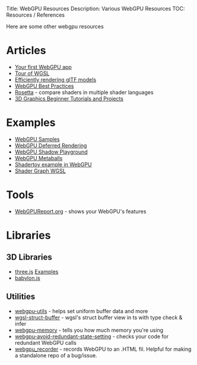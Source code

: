 Title: WebGPU Resources
Description: Various WebGPU Resources
TOC: Resources / References

Here are some other webgpu resources

# Articles

* [Your first WebGPU app](https://codelabs.developers.google.com/your-first-webgpu-app#0)
* [Tour of WGSL](https://google.github.io/tour-of-wgsl/)
* [Efficiently rendering glTF models](https://toji.github.io/webgpu-gltf-case-study/)
* [WebGPU Best Practices](https://toji.dev/webgpu-best-practices/)
* [Rosetta](https://toji.github.io/rosetta/) - compare shaders in multiple shader languages
* [3D Graphics Beginner Tutorials and Projects](https://shrekshao.github.io/3d-graphics-beginner-projects/)

# Examples

* [WebGPU Samples](https://webgpu.github.io/webgpu-samples/)
* [WebGPU Deferred Rendering](https://github.com/toji/burrow)
* [WebGPU Shadow Playground](https://toji.github.io/webgpu-shadow-playground/)
* [WebGPU Metaballs](https://toji.github.io/webgpu-metaballs/)
* [Shadertoy example in WebGPU](https://jsgist.org/?src=a17b03b88c86c08ac621298dae50e30b)
* [Shader Graph WGSL](https://deepkolos.github.io/shader-graph-wgsl/)

# Tools

* [WebGPUReport.org](https://webgpureport.org) - shows your WebGPU's features

# Libraries

## 3D Libraries

* [three.js](https://threejs.org) [Examples](https://threejs.org/examples/?q=webgpu)
* [babylon.js](https://www.babylonjs.com/)

## Utilities

* [webgpu-utils](https://github.com/greggman/webgpu-utils) - helps set uniform buffer data and more
* [wgsl-struct-buffer](https://github.com/deepkolos/wgsl-struct-buffer) - wgsl's struct buffer view in ts with type check & infer
* [webgpu-memory](https://github.com/greggman/webgpu-memory) - tells you how much memory you're using
* [webgpu-avoid-redundant-state-setting](https://github.com/greggman/webgpu-avoid-redundant-state-setting) - checks your code for redundant WebGPU calls
* [webgpu_recorder](https://github.com/brendan-duncan/webgpu_recorder) - records WebGPU to an .HTML fil. Helpful for making a standalone repo of a bug/issue.




